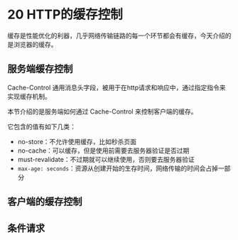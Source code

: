 # 20 HTTP的缓存控制

缓存是性能优化的利器，几乎网络传输链路的每一个环节都会有缓存，今天介绍的是浏览器的缓存。

## 服务端缓存控制

 Cache-Control 通用消息头字段，被用于在http请求和响应中，通过指定指令来实现缓存机制。
 
 本节介绍的是服务端如何通过 Cache-Control 来控制客户端的缓存。
 
 它包含的值有如下几类：
 
 - no-store：不允许使用缓存，比如秒杀页面
 - no-cache：可以缓存，但是使用前需要去服务器验证是否过期
 - must-revalidate：不过期就可以继续使用，否则要去服务器验证
 - `max-age: seconds`：资源从创建开始的生存时间，网络传输的时间会占掉一部分


## 客户端的缓存控制



## 条件请求